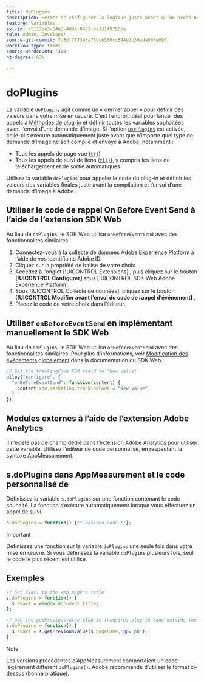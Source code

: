 ```yaml
---
title: doPlugins
description: Permet de configurer la logique juste avant qu’un accès ne soit compilé et envoyé à Adobe.
feature: Variables
exl-id: c5113be3-04b3-4dd2-8481-ba13149750ca
role: Admin, Developer
source-git-commit: 7d8df7173b3a78bcb506cc894e2b3deda003e696
workflow-type: tm+mt
source-wordcount: '309'
ht-degree: 63%

---
```


# doPlugins

La variable `doPlugins` agit comme un « dernier appel » pour définir des valeurs dans votre mise en œuvre. C’est l’endroit idéal pour lancer des appels à [Méthodes de plug-in](../plugins/impl-plugins.md) et définir toutes les variables souhaitées avant l’envoi d’une demande d’image. Si l’option [`usePlugins`](../config-vars/useplugins.md) est activée, celle-ci s’exécute automatiquement juste avant que n’importe quel type de demande d’image ne soit compilé et envoyé à Adobe, notamment :

* Tous les appels de page vue ([`t()`](t-method.md))
* Tous les appels de suivi de liens ([`tl()`](tl-method.md)), y compris les liens de téléchargement et de sortie automatiques

Utilisez la variable `doPlugins` pour appeler le code du plug-in et définir les valeurs des variables finales juste avant la compilation et l’envoi d’une demande d’image à Adobe.

## Utiliser le code de rappel On Before Event Send à l’aide de l’extension SDK Web

Au lieu de `doPlugins`, le SDK Web utilise `onBeforeEventSend` avec des fonctionnalités similaires.

1. Connectez-vous à [la collecte de données Adobe Experience Platform](https://experience.adobe.com/data-collection) à l’aide de vos identifiants Adobe ID.
1. Cliquez sur la propriété de balise de votre choix.
1. Accédez à l’onglet [!UICONTROL Extensions] , puis cliquez sur le bouton **[!UICONTROL Configurer]** sous [!UICONTROL SDK Web Adobe Experience Platform].
1. Sous [!UICONTROL Collecte de données], cliquez sur le bouton **[!UICONTROL Modifier avant l’envoi du code de rappel d’événement]** .
1. Placez le code de votre choix dans l’éditeur.

## Utiliser `onBeforeEventSend` en implémentant manuellement le SDK Web

Au lieu de `doPlugins`, le SDK Web utilise `onBeforeEventSend` avec des fonctionnalités similaires. Pour plus d’informations, voir [Modification des événements globalement](https://experienceleague.adobe.com/docs/experience-platform/edge/fundamentals/tracking-events.html#modifying-events-globally) dans la documentation du SDK Web.

```js
// Set the trackingCode XDM field to "New value"
alloy("configure", {
  "onBeforeEventSend": function(content) {
    content.xdm.marketing.trackingCode = "New value";
  }
})
```

## Modules externes à l’aide de l’extension Adobe Analytics

Il n’existe pas de champ dédié dans l’extension Adobe Analytics pour utiliser cette variable. Utilisez l’éditeur de code personnalisé, en respectant la syntaxe AppMeasurement.

## s.doPlugins dans AppMeasurement et le code personnalisé de 

Définissez la variable `s.doPlugins` sur une fonction contenant le code souhaité. La fonction s’exécute automatiquement lorsque vous effectuez un appel de suivi.

```js
s.doPlugins = function() {/* Desired code */};
```

>[!IMPORTANT]
>
>Définissez une fonction sur la variable `doPlugins` une seule fois dans votre mise en œuvre. Si vous définissez la variable `doPlugins` plusieurs fois, seul le code le plus récent est utilisé.

## Exemples

```js
// Set eVar1 to the web page's title
s.doPlugins = function() {
  s.eVar1 = window.document.title;
};

// Use the getPreviousValue plug-in (requires plug-in code outside the function)
s.doPlugins = function() {
  s.eVar1 = s.getPreviousValue(s.pageName,'gpv_pn');
}
```

>[!NOTE]
>
>Les versions précédentes d’AppMeasurement comportaient un code légèrement différent `doPlugins()`. Adobe recommande d’utiliser le format ci-dessus (bonne pratique).
